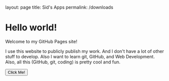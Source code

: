 layout: page
title: Sid's Apps
permalink: /downloads
<html>

<head>
    <link rel="icon" type="image/x-icon" href="favicon.png">
</head>

<body>
    <h1>Hello world!</h1>
    <p>Welcome to my GitHub Pages site!</p>
    <p>I use this website to publicly publish my work. And I don't have a lot of other stuff to develop. Also I want to learn git, GitHub, and Web Development. Also, all this (GitHub, git, coding) is pretty cool and fun.</p>
    <button onclick="ClickMe()">Click Me!</button>
    <script src="script.js"></script>
</body>

</html>
